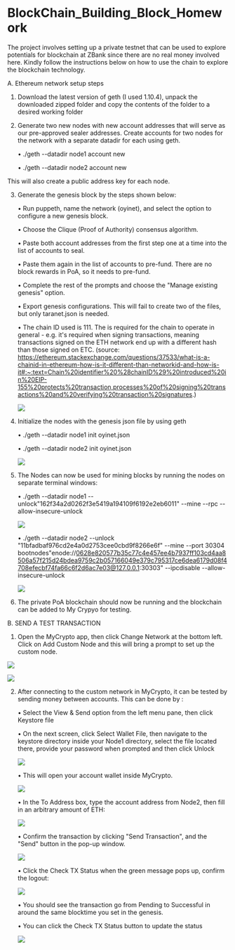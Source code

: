 # BlockChain_Building_Block_Homework

The project involves setting up a private testnet that can be used to explore potentials for blockchain at ZBank since there are no real money involved here.
Kindly follow the instructions below on how to use the chain to explore the blockchain technology.

A. Ethereum network setup steps
1.	Download the latest version of geth (I used 1.10.4), unpack the downloaded zipped folder and copy the contents of the folder to a desired working folder
2.	Generate two new nodes with new account addresses that will serve as our pre-approved sealer addresses. Create accounts for two nodes for the network with a separate datadir for each using geth. 

    •	./geth --datadir node1 account new
    
    •	./geth --datadir node2 account new

This will also create a public address key for each node.

3.	Generate the genesis block by the steps shown below:

    •	Run puppeth, name the network (oyinet), and select the option to configure a new genesis block.
   
    •	Choose the Clique (Proof of Authority) consensus algorithm.
   
    •	Paste both account addresses from the first step one at a time into the list of accounts to seal.
  
    •	Paste them again in the list of accounts to pre-fund. There are no block rewards in PoA, so it needs to pre-fund.
  
    •	Complete the rest of the prompts and choose the "Manage existing genesis" option.
  
    •	Export genesis configurations. This will fail to create two of the files, but only taranet.json is needed.
  
    •	The chain ID used is 111. The is required for the chain to operate in general - e.g. it's required when signing transactions, meaning transactions signed on the ETH network end up with a different hash than those signed on ETC. (source: https://ethereum.stackexchange.com/questions/37533/what-is-a-chainid-in-ethereum-how-is-it-different-than-networkid-and-how-is-it#:~:text=Chain%20identifier%20%28chainID%29%20introduced%20in%20EIP-155%20protects%20transaction,processes%20of%20signing%20transactions%20and%20verifying%20transaction%20signatures.)
    
    ![](Screenshots/Puppeth1.PNG)

4.	Initialize the nodes with the genesis json file by using geth

    •	./geth --datadir node1 init oyinet.json
    
    •	./geth --datadir node2 init oyinet.json
    
     ![](Screenshots/Puppeth2.PNG)
    
5.	The Nodes can now be used for mining blocks by running the nodes on separate terminal windows:

    •	./geth --datadir node1 --unlock"162f34a2d0262f3e5419a194109f6192e2eb6011" --mine --rpc --allow-insecure-unlock
    
     ![](Screenshots/Node1_running.PNG)
    
    • ./geth --datadir node2 --unlock "11bfadbaf976cd2e4a0d2753cee0cbd9f8266e6f" --mine --port 30304 bootnodes"enode://0628e820577b35c77c4e457ee4b7937ff103cd4aa8506a57f215d24bdea9759c2b057166049e379c795317ce6dea6179d08f4708efecbf74fa66c6f2d6ac7e03@127.0.0.1:30303" --ipcdisable --allow-insecure-unlock
    
    ![](Screenshots/Node2_running.PNG)
    
6.	The private PoA blockchain should now be running and the blockchain can be added to My Crypyo for testing.


B. SEND A TEST TRANSACTION
1.	Open the MyCrypto app, then click Change Network at the bottom left. Click on Add Custom Node and this will bring a prompt to set up the custom node.

![](Screenshots/My_crypto1.PNG)

![](Screenshots/My_crypto2.PNG)

2.	After connecting to the custom network in MyCrypto, it can be tested by sending money between accounts. This can be done by :

    •	Select the View & Send option from the left menu pane, then click Keystore file

    •	On the next screen, click Select Wallet File, then navigate to the keystore directory inside your Node1 directory, select the file located there, provide your password when prompted and then click Unlock


    ![](Screenshots/My_crypto3.PNG)

    •	This will open your account wallet inside MyCrypto.

    ![](Screenshots/My_crypto4.PNG)

    •	In the To Address box, type the account address from Node2, then fill in an arbitrary amount of ETH:
    
    ![](Screenshots/My_crypto5.PNG)
    
    •	Confirm the transaction by clicking "Send Transaction", and the "Send" button in the pop-up window.
    
    ![](Screenshots/My_crypto6.PNG)
    
    •	Click the Check TX Status when the green message pops up, confirm the logout:
    
    ![](Screenshots/My_crypto7.PNG)
    
    •	You should see the transaction go from Pending to Successful in around the same blocktime you set in the genesis.
    
    •	You can click the Check TX Status button to update the status
    
    ![](Screenshots/My_crypto8.PNG)

